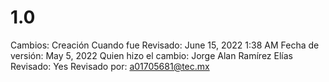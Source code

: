 # 1.0

Cambios: Creación
Cuando fue Revisado: June 15, 2022 1:38 AM
Fecha de  versión: May 5, 2022
Quien hizo el cambio: Jorge Alan Ramírez Elías
Revisado: Yes
Revisado por: a01705681@tec.mx